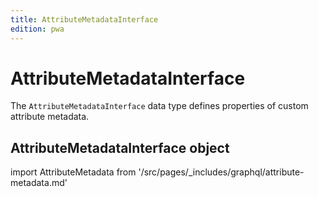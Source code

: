 ```yaml
---
title: AttributeMetadataInterface
edition: pwa
---
```


# AttributeMetadataInterface

The `AttributeMetadataInterface` data type defines properties of custom attribute metadata.

## AttributeMetadataInterface object

import AttributeMetadata from '/src/pages/_includes/graphql/attribute-metadata.md'

<AttributeMetadata />
